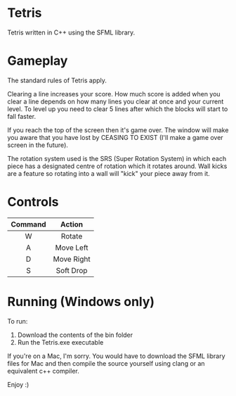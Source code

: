# Tetris
Tetris written in C++ using the SFML library.

# Gameplay
The standard rules of Tetris apply.

Clearing a line increases your score. How much score is added when you clear a line depends on how many lines you clear at once and your current level. To level up you need to clear 5 lines after which the blocks will start to fall faster. 

If you reach the top of the screen then it's game over. The window will make you aware that you have lost by CEASING TO EXIST (I'll make a game over screen in the future).

The rotation system used is the SRS (Super Rotation System) in which each piece has a designated centre of rotation which it rotates around. Wall kicks are a feature so rotating into a wall will "kick" your piece away from it.

# Controls
| Command |   Action   |
|:-------:|:----------:|
|    W    |   Rotate   |
|    A    |  Move Left |
|    D    | Move Right |
|    S    |  Soft Drop |

# Running (Windows only)
To run:
1. Download the contents of the bin folder
2. Run the Tetris.exe executable

If you're on a Mac, I'm sorry. You would have to download the SFML library files for Mac and then compile the source yourself using clang or an equivalent c++ compiler.



Enjoy :)
